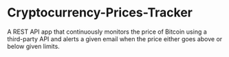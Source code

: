 # Cryptocurrency-Prices-Tracker
A REST API app that continuously monitors the price of Bitcoin using a third-party API and alerts a given email when the price either goes above or below given limits.
